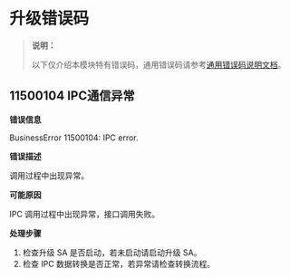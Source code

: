 # 升级错误码

> **说明：**
>
> 以下仅介绍本模块特有错误码，通用错误码请参考[通用错误码说明文档](errorcode-universal.md)。

## 11500104 IPC通信异常

**错误信息**

BusinessError 11500104: IPC error.

**错误描述**

调用过程中出现异常。

**可能原因**

IPC 调用过程中出现异常，接口调用失败。

**处理步骤**

1. 检查升级 SA 是否启动，若未启动请启动升级 SA。
2. 检查 IPC 数据转换是否正常，若异常请检查转换流程。
